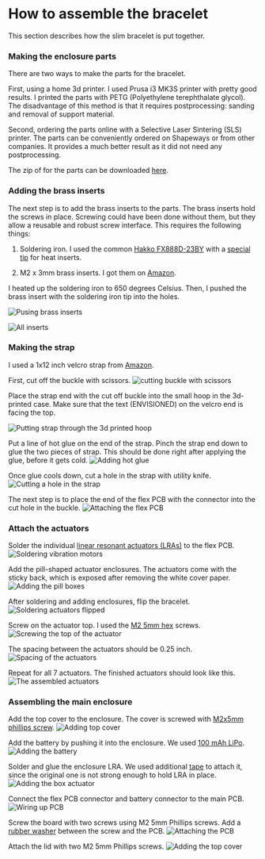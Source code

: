 # How to assemble the bracelet

This section describes how the slim bracelet is put together.


### Making the enclosure parts

There are two ways to make the parts for the bracelet.

First, using a home 3d printer. I used Prusa i3 MK3S printer with pretty good
results. I printed the parts with PETG (Polyethylene terephthalate glycol). The
disadvantage of this method is that it requires postprocessing: sanding and
removal of support material.

Second, ordering the parts online with a Selective Laser Sintering (SLS)
printer. The parts can be conveniently ordered on Shapeways or from other
companies. It provides a much better result as it did not need any
postprocessing.

The zip of for the parts can be downloaded
[here](../hardware/slim_bracelet_design/enclosure_parts/bracelet_design_files.zip).

### Adding the brass inserts

The next step is to add the brass inserts to the parts. The brass inserts hold
the screws in place. Screwing could have been done without them, but they allow
a reusable and robust screw interface. This requires the following things:

1.  Soldering iron. I used the common
    [Hakko FX888D-23BY](https://www.amazon.com/Hakko-FX888D-23BY-Digital-Soldering-Station/dp/B00ANZRT4M)
    with a
    [special tip](https://www.amazon.com/Heat-Set-Inserts-Compatible-SP40NKUS-Connecting/dp/B08B17VQLD/)
    for heat inserts.

2.  M2 x 3mm brass inserts. I got them on
    [Amazon](https://www.amazon.com/a16041800ux0766-Cylinder-Injection-Molding-Embedded/dp/B01IZ157KS).

I heated up the soldering iron to 650 degrees Celsius. Then, I pushed the brass
insert with the soldering iron tip into the holes.

![Pusing brass inserts](pushing_brass_inserts_image.jpg)

![All inserts](added_inserts_image.jpg)

### Making the strap

I used a 1x12 inch velcro strap from
[Amazon](https://www.amazon.com/gp/product/B01MU56DCQ/).

First, cut off the buckle with scissors.
![cutting buckle with scissors](cutting_scissors_strap.jpg)

Place the strap end with the cut off buckle into the small hoop in the
3d-printed case. Make sure that the text (ENVISIONED) on the velcro end is
facing the top.

![Putting strap through the 3d printed hoop](strap_through_a_hoop.jpg)

Put a line of hot glue on the end of the strap. Pinch the strap end down to glue
the two pieces of strap. This should be done right after applying the glue,
before it gets cold. ![Adding hot glue](adding_hot_glue.jpg)

Once glue cools down, cut a hole in the strap with utility knife.
![Cutting a hole in the strap](cutting_strap_hole.jpg)

The next step is to place the end of the flex PCB with the connector into the
cut hole in the buckle. ![Attaching the flex PCB](strap_with_flex_pcb.jpg)

### Attach the actuators

Solder the individual
[linear resonant actuators (LRAs)](https://www.digikey.com/en/products/detail/jinlong-machinery-electronics-inc/LV101040A/12323590)
to the flex PCB. ![Soldering vibration motors](soldering_actuator.jpg)

Add the pill-shaped actuator enclosures. The actuators come with the sticky
back, which is exposed after removing the white cover paper.
![Adding the pill boxes](adding_the_pill_box_actuator.jpg)

After soldering and adding enclosures, flip the bracelet.
![Soldering actuators flipped](flipping_the_actuators.jpg)

Screw on the actuator top. I used the
[M2 5mm hex](https://www.amazon.com/gp/product/B01MZ60SJJ/) screws.
![Screwing the top of the actuator](screwing_on_the_top_actuator.jpg)

The spacing between the actuators should be 0.25 inch.
![Spacing of the actuators](actuator_spacing.jpg)

Repeat for all 7 actuators. The finished actuators should look like this.
![The assembled actuators](assembled_actuators.jpg)

### Assembling the main enclosure

Add the top cover to the enclosure. The cover is screwed with
[M2x5mm phillips screw](https://www.amazon.com/Yootop-Stainless-Phillips-Machine-Fastener/dp/B07HD3R67K).
![Adding top cover](adding_top_cover.jpg)

Add the battery by pushing it into the enclosure. We used
[100 mAh LiPo](https://www.digikey.com/en/products/detail/tinycircuits/ASR00035/9808767).
![Adding the battery](adding_battery.jpg)

Solder and glue the enclosure LRA. We used additional
[tape](https://www.digikey.com/en/products/detail/3m-tc/1-2-5-4926/2649388) to
attach it, since the original one is not strong enough to hold LRA in place.
![Adding the box actuator](adding_box_actuator.jpg)

Connect the flex PCB connector and battery connector to the main PCB.
![Wiring up PCB](adding_wires.jpg)

Screw the board with two screws using M2 5mm Phillips screws. Add a
[rubber washer](https://www.amazon.com/gp/product/B08F2CT93M) between the screw
and the PCB. ![Attaching the PCB](screwing_on_the_board.jpg)

Attach the lid with two M2 5mm Phillips screws.
![Adding the top cover](adding_the_lid.jpg)
